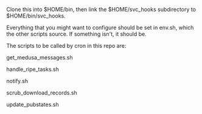 Clone this into $HOME/bin, then link the $HOME/svc_hooks subdirectory to
$HOME/bin/svc_hooks.

Everything that you might want to configure should be set in env.sh, which
the other scripts source. If something isn't, it should be.

The scripts to be called by cron in this repo are:

get_medusa_messages.sh

handle_ripe_tasks.sh

notify.sh

scrub_download_records.sh

update_pubstates.sh

